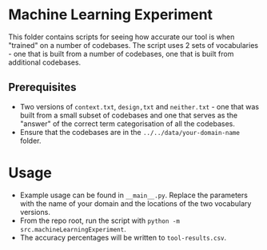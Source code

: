 # Machine Learning Experiment

This folder contains scripts for seeing how accurate our tool is when "trained" on a number of codebases. The script uses 2 sets of vocabularies - one that is built from a number of codebases, one that is built from additional codebases.

## Prerequisites

- Two versions of `context.txt`, `design,txt` and `neither.txt` - one that was built from a small subset of codebases and one that serves as the "answer" of the correct term categorisation of all the codebases.
- Ensure that the codebases are in the `../../data/your-domain-name` folder.

# Usage

- Example usage can be found in `__main__.py`. Replace the parameters with the name of your domain and the locations of the two vocabulary versions.
- From the repo root, run the script with `python -m src.machineLearningExperiment`.
- The accuracy percentages will be written to `tool-results.csv`.

